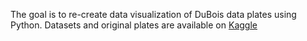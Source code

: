 The goal is to re-create data visualization of DuBois data plates using Python.
Datasets and original plates are available on [Kaggle](https://www.kaggle.com/datasets/paultimothymooney/dubois-data-portrait-challenge)
